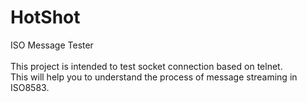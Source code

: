 # HotShot
ISO Message Tester
<br/><br/>
This project is intended to test socket connection based on telnet.<br/>
This will help you to understand the process of message streaming in ISO8583.
